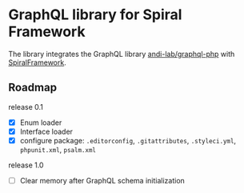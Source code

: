 # GraphQL library for Spiral Framework

The library integrates the GraphQL library
[andi-lab/graphql-php](https://packagist.org/packages/andi-lab/graphql-php) with
[SpiralFramework](https://packagist.org/packages/spiral/framework).

## Roadmap

release 0.1
- [x] Enum loader
- [x] Interface loader
- [x] configure package: `.editorconfig`, `.gitattributes`, `.styleci.yml`, `phpunit.xml`, `psalm.xml`

release 1.0
- [ ] Clear memory after GraphQL schema initialization
